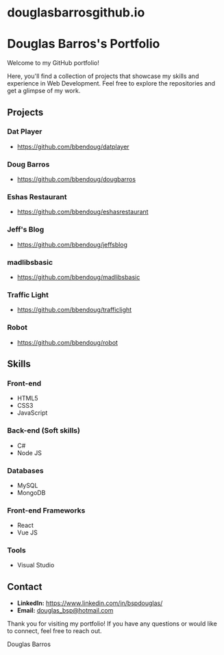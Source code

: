 # douglasbarrosgithub.io

# Douglas Barros's Portfolio

Welcome to my GitHub portfolio!

Here, you'll find a collection of projects that showcase my skills and experience in Web Development. Feel free to explore the repositories and get a glimpse of my work.

## Projects

### Dat Player

- https://github.com/bbendoug/datplayer

### Doug Barros

- https://github.com/bbendoug/dougbarros

### Eshas Restaurant

- https://github.com/bbendoug/eshasrestaurant

### Jeff's Blog

- https://github.com/bbendoug/jeffsblog

### madlibsbasic

- https://github.com/bbendoug/madlibsbasic

### Traffic Light

- https://github.com/bbendoug/trafficlight

### Robot

- https://github.com/bbendoug/robot

## Skills

### Front-end
- HTML5
- CSS3
- JavaScript

### Back-end (Soft skills)
- C#
- Node JS

### Databases
- MySQL
- MongoDB

### Front-end Frameworks
- React
- Vue JS

### Tools
- Visual Studio

## Contact

- **LinkedIn:** https://www.linkedin.com/in/bspdouglas/
- **Email:** douglas_bsp@hotmail.com

Thank you for visiting my portfolio! If you have any questions or would like to connect, feel free to reach out.

Douglas Barros
